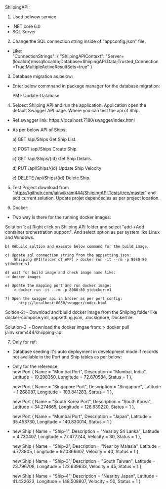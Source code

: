 ﻿ShiipingAPI: 

1) Used belwow service
- .NET core 6.0
- SQL Server

2) Change the SQL connection string inside of "appconfig.json" file:
- Like:  
  "ConnectionStrings": {
    "ShiipingAPIContext": "Server=(localdb)\\mssqllocaldb;Database=ShiipingAPI.Data;Trusted_Connection=True;MultipleActiveResultSets=true"
  }

3) Database migration as below:
- Enter below commnand in package manager for the database migration:

    PM> Update-Database


4) Selcect Shiiping API and run the application. Application open the default Swagger API page.  Where you can test the api of Ship.
- Ref swagger link: https://localhost:7180/swagger/index.html
- As per below API of Ships:
    
    a)
        GET
        ​/api​/Ships
        Get Ship List.

    b) 
        POST
        ​/api​/Ships
        Create Ship.

    c) 
        GET
        ​/api​/Ships​/{id}
        Get Ship Details.

    d) 
        PUT
        ​/api​/Ships​/{id}
        Update Ship Velocity

    e) 
        DELETE
        ​/api​/Ships​/{id}
        Delete Ship.
        
5) Test Project download from "https://github.com/jainvikram444/ShiipingAPI.Tests/tree/master" and add current solution. Update projet dependecies as per project location.

6) Docker:
 - Two way is there for the running docker images:

 Solution 1:
    a) Right click on Shiiping.APi folder and select "add->Add container orchestration support". And select option as per system like Linux and Windows. 

    b) Rebuild soltion and execute below command for the build image,

    c) Update sql connection string from the appsetting.json: 
        Shiiping API(folder of APP) > docker run -it --rm -p 8080:80 ytdocker:v1

    d) wait for build image and check image name like:
    -> docker images

    e) Update the mapping port and run docker image:
        > docker run -it --rm -p 8080:80 ytdocker:v1

    7) Open the swagger api in broser as per port config:
        - http://localhost:8080/swagger/index.html

Soltion-2:
    - Download and biuild docker image from the Shiiping folder like docker-compose.yml, appsetting.json, .dockignore, Dockerfile.

Solution-3:
    - Download the docker imgae from:
    > docker pull jainvikram444/shiipping-api

7) Only for ref: 
 - Database seeding it's auto deployment in development mode if records not available in the Port and Ship tables as per below:
- Only for the reference:  
    new Port
    {
        Name = "Mumbai Port",
        Description = "Mumbai, India",
        Latitude = 19.298350,
        Longitude = 72.870584,
        Status = 1
    },

    new Port
    {
        Name = "Singapore Port",
        Description = "Singapore",
        Latitude = 1.268087,
        Longitude = 103.841283,
        Status = 1
    },

    new Port
    {
        Name = "South Korea Port",
        Description = "South Korea",
        Latitude = 34.274665,
        Longitude = 126.639220,
        Status = 1
    },

    new Port
    {
        Name = "Mumbai Port",
        Description = "Japan",
        Latitude = 35.453730,
        Longitude = 140.830014,
        Status = 1
    }

-   new Ship
    {
        Name = "Ship-1",
        Description = "Near by Sri Lanka",
        Latitude = 4.730407,
        Longitude = 77.477244,
        Velocity = 30,
        Status = 1
    },

    new Ship
    {
        Name = "Ship-2",
        Description = "Near by Malasia",
        Latitude = 6.778805,
        Longitude = 97.0366607,
        Velocity = 40,
        Status = 1
    },

    new Ship
    {
        Name = "Ship-3",
        Description = "South Taiwan",
        Latitude = 23.796708,
        Longitude = 123.639633,
        Velocity = 45,
        Status = 1
    },

    new Ship
    {
        Name = "Ship-4",
        Description = "Near by Japan",
        Latitude = 41.422623,
        Longitude = 148.508807,
        Velocity = 50,
        Status = 1
    }
                
 


